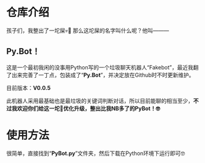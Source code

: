 # 仓库介绍
孩子们，我整出了一坨屎💀💩
那么这坨屎的名字叫什么呢？他叫———
## Py.Bot！
这是一个最初我闲的没事用Python写的一个垃圾聊天机器人“Fakebot”，最近我翻了出来完善了一丁点，包装成了“__Py.Bot__”，并决定放在Github时不时更新维护。

目前版本：__V0.0.5__

此机器人采用最基础也是最垃圾的关键词判断对话，所以目前能聊的相当至少，__不过我欢迎你们给这一坨💩优化升级，整出比我NB多了的PyBot！🤓__

# 使用方法
很简单，直接找到“__PyBot.py__”文件夹，然后下载在Python环境下运行即可🤓

